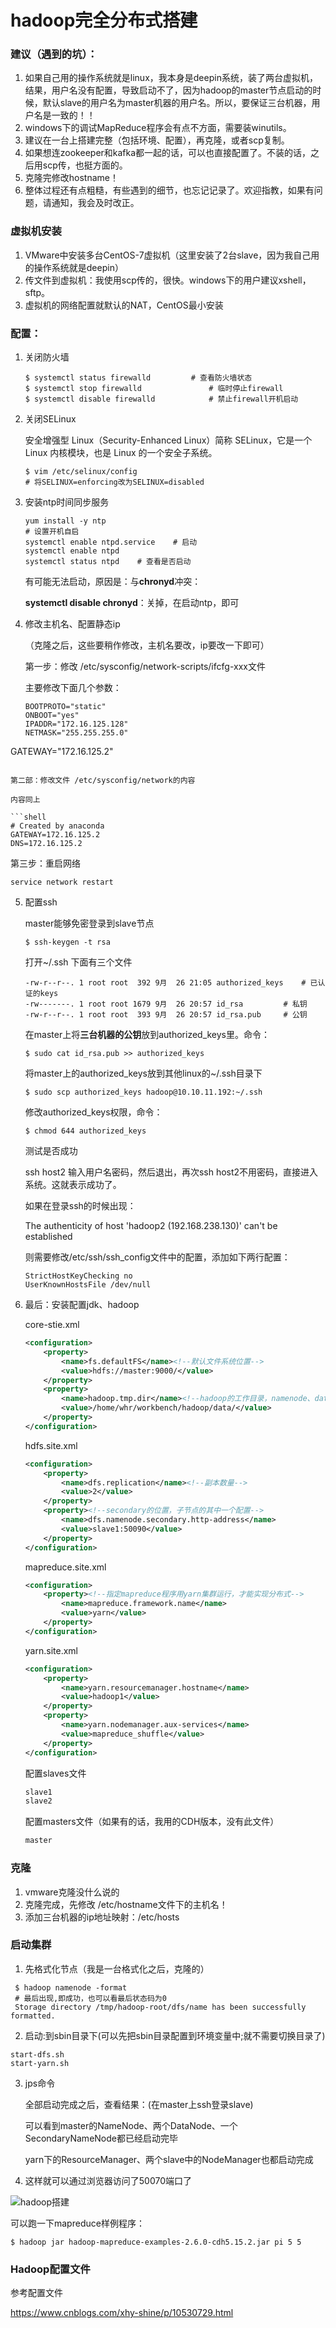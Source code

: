 # hadoop完全分布式搭建

### 建议（遇到的坑）：

1. 如果自己用的操作系统就是linux，我本身是deepin系统，装了两台虚拟机，结果，用户名没有配置，导致启动不了，因为hadoop的master节点启动的时候，默认slave的用户名为master机器的用户名。所以，要保证三台机器，用户名是一致的！！
2. windows下的调试MapReduce程序会有点不方面，需要装winutils。
3. 建议在一台上搭建完整（包括环境、配置），再克隆，或者scp复制。
4. 如果想连zookeeper和kafka都一起的话，可以也直接配置了。不装的话，之后用scp传，也挺方面的。
5. 克隆完修改hostname！
6. 整体过程还有点粗糙，有些遇到的细节，也忘记记录了。欢迎指教，如果有问题，请通知，我会及时改正。

### 虚拟机安装

1. VMware中安装多台CentOS-7虚拟机（这里安装了2台slave，因为我自己用的操作系统就是deepin）
2. 传文件到虚拟机：我使用scp传的，很快。windows下的用户建议xshell，sftp。
3. 虚拟机的网络配置就默认的NAT，CentOS最小安装

### 配置：

1. 关闭防火墙

   ```shell
   $ systemctl status firewalld			# 查看防火墙状态
   $ systemctl stop firewalld				# 临时停止firewall
   $ systemctl disable firewalld			# 禁止firewall开机启动
   ```

2. 关闭SELinux

   安全增强型 Linux（Security-Enhanced Linux）简称 SELinux，它是一个 Linux 内核模块，也是 Linux 的一个安全子系统。

   ```shell
   $ vim /etc/selinux/config
   # 将SELINUX=enforcing改为SELINUX=disabled
   ```

3. 安装ntp时间同步服务

   ```shell
   yum install -y ntp
   # 设置开机自启
   systemctl enable ntpd.service	# 启动
   systemctl enable ntpd
   systemctl status ntpd	# 查看是否启动
   ```

   有可能无法启动，原因是：与**chronyd**冲突：

   **systemctl disable chronyd**：关掉，在启动ntp，即可

4. 修改主机名、配置静态ip

   （克隆之后，这些要稍作修改，主机名要改，ip要改一下即可）

   第一步：修改 /etc/sysconfig/network-scripts/ifcfg-xxx文件

   主要修改下面几个参数：
   
   ```shell
   BOOTPROTO="static"
   ONBOOT="yes"
   IPADDR="172.16.125.128"
   NETMASK="255.255.255.0"
GATEWAY="172.16.125.2"
   ```

   第二部：修改文件 /etc/sysconfig/network的内容

   内容同上
   
   ```shell
   # Created by anaconda
   GATEWAY=172.16.125.2
DNS=172.16.125.2
   ```

   第三步：重启网络
   
   ```shell
service network restart
   ```

5. 配置ssh

   master能够免密登录到slave节点

   ```shell
   $ ssh-keygen -t rsa
   ```

   打开~/.ssh 下面有三个文件

   ```shell
   -rw-r--r--. 1 root root  392 9月  26 21:05 authorized_keys	# 已认证的keys
   -rw-------. 1 root root 1679 9月  26 20:57 id_rsa			# 私钥
   -rw-r--r--. 1 root root  393 9月  26 20:57 id_rsa.pub		# 公钥
   ```

   在master上将**三台机器的公钥**放到authorized_keys里。命令：

   ```shell
   $ sudo cat id_rsa.pub >> authorized_keys
   ```

   将master上的authorized_keys放到其他linux的~/.ssh目录下

   ```shell
   $ sudo scp authorized_keys hadoop@10.10.11.192:~/.ssh
   ```

   修改authorized_keys权限，命令：

   ```shell
   $ chmod 644 authorized_keys
   ```

   测试是否成功

   ssh host2 输入用户名密码，然后退出，再次ssh host2不用密码，直接进入系统。这就表示成功了。

   如果在登录ssh的时候出现：

   The authenticity of host 'hadoop2 (192.168.238.130)' can't be established

   则需要修改/etc/ssh/ssh_config文件中的配置，添加如下两行配置：

   ```shell
   StrictHostKeyChecking no
   UserKnownHostsFile /dev/null
   ```

6. 最后：安装配置jdk、hadoop

   core-stie.xml

   ```xml
   <configuration>
       <property>
           <name>fs.defaultFS</name><!--默认文件系统位置-->
           <value>hdfs://master:9000/</value>
       </property>
       <property>
           <name>hadoop.tmp.dir</name><!--hadoop的工作目录，namenode、datanode的数据-->
           <value>/home/whr/workbench/hadoop/data/</value>
       </property>
   </configuration>
   ```

   hdfs.site.xml

   ```xml
   <configuration>
       <property>
           <name>dfs.replication</name><!--副本数量-->
           <value>2</value>
       </property>
       <property><!--secondary的位置，子节点的其中一个配置-->
           <name>dfs.namenode.secondary.http-address</name>
           <value>slave1:50090</value>
       </property>
   </configuration>   
   ```

   mapreduce.site.xml

   ```xml
   <configuration>
       <property><!--指定mapreduce程序用yarn集群运行，才能实现分布式-->
           <name>mapreduce.framework.name</name>
           <value>yarn</value>
       </property>
   </configuration>
   ```

   yarn.site.xml

   ```xml
   <configuration>
       <property>
           <name>yarn.resourcemanager.hostname</name>
           <value>hadoop1</value>
       </property>
       <property>
           <name>yarn.nodemanager.aux-services</name>
           <value>mapreduce_shuffle</value>
       </property>
   </configuration>
   ```

   配置slaves文件

   ```xml
   slave1
   slave2
   ```

   配置masters文件（如果有的话，我用的CDH版本，没有此文件）

   ```xml
   master
   ```

### 克隆

1. vmware克隆没什么说的
2. 克隆完成，先修改 /etc/hostname文件下的主机名！
3. 添加三台机器的ip地址映射：/etc/hosts

### 启动集群

1. 先格式化节点（我是一台格式化之后，克隆的）

```shell
 $ hadoop namenode -format
 # 最后出现,即成功，也可以看最后状态码为0
 Storage directory /tmp/hadoop-root/dfs/name has been successfully formatted.
```

2. 启动:到sbin目录下(可以先把sbin目录配置到环境变量中;就不需要切换目录了)

```shell
start-dfs.sh
start-yarn.sh
```

3. jps命令

   全部启动完成之后，查看结果：(在master上ssh登录slave)

   可以看到master的NameNode、两个DataNode、一个SecondaryNameNode都已经启动完毕

   yarn下的ResourceManager、两个slave中的NodeManager也都启动完成

4. 这样就可以通过浏览器访问了50070端口了

![hadoop搭建](./image/hadoop搭建.jpg)

可以跑一下mapreduce样例程序：

```shell
$ hadoop jar hadoop-mapreduce-examples-2.6.0-cdh5.15.2.jar pi 5 5
```

### Hadoop配置文件

参考配置文件

https://www.cnblogs.com/xhy-shine/p/10530729.html




